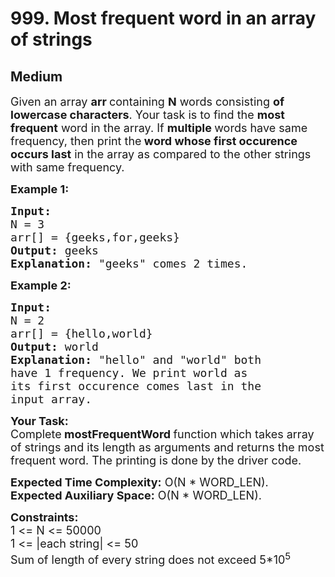 # 999. Most frequent word in an array of strings
## Medium 
<div class="problem-statement">
                <p></p><p><span style="font-size:18px">Given an array <strong>arr </strong>containing <strong>N</strong> words consisting <strong>of lowercase characters</strong>. Your task is to find the <strong>most frequent</strong> word in the array. If <strong>multiple </strong>words have same frequency, then print the<strong> word whose first occurence occurs last</strong> in the array as compared to the other strings with same frequency.</span></p>

<p><strong><span style="font-size:18px">Example 1:</span></strong></p>

<pre><strong><span style="font-size:18px">Input:
</span></strong><span style="font-size:18px">N = 3
arr[] = {geeks,for,geeks}
<strong>Output: </strong>geeks<strong>
Explanation: </strong>"geeks" comes 2 times.</span>
</pre>

<p><strong><span style="font-size:18px">Example 2:</span></strong></p>

<pre><strong><span style="font-size:18px">Input:
</span></strong><span style="font-size:18px">N = 2
arr[] = {hello,world}
<strong>Output: </strong>world<strong>
Explanation: </strong>"hello" and "world" both
have 1 frequency. We print world as
its first occurence comes last in the
input array.</span></pre>

<p><span style="font-size:18px"><strong>Your Task:</strong><br>
Complete<strong>&nbsp;mostFrequentWord&nbsp;</strong>function which takes array of strings and its length as arguments and returns the most frequent word. The printing is done by the driver code.</span></p>

<p><span style="font-size:18px"><strong>Expected Time Complexity:</strong>&nbsp;O(N * WORD_LEN).<br>
<strong>Expected Auxiliary Space:</strong>&nbsp;O(N * WORD_LEN).</span></p>

<div><span style="font-size:18px"><strong>Constraints:</strong><br>
1 &lt;= N &lt;= 50000<br>
1 &lt;= |each string| &lt;= 50</span></div>

<div><span style="font-size:18px">Sum of length of every string does not exceed&nbsp;5*10<sup>5</sup></span></div>
 <p></p>
            </div>